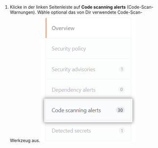 1. Klicke in der linken Seitenleiste auf **Code scanning alerts** (Code-Scan-Warnungen). Wähle optional das von Dir verwendete Code-Scan-Werkzeug aus. ![Registerkarte "Code scanning alerts" (Code-Scan-Warnungen)](/assets/images/help/repository/sidebar-code-scanning-alerts.png)
